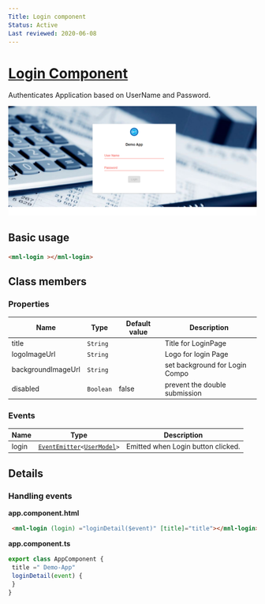 ```yaml
---
Title: Login component
Status: Active
Last reviewed: 2020-06-08
---
```


# [Login Component](/projects/commons/src/lib/components/login/login.component.ts "Defined in login.component.ts")

 Authenticates Application based on UserName and Password.

![Login Component](/docs/docassets/images/login.png)

## Basic usage

```html
<mnl-login ></mnl-login>
```
## Class members

### Properties

| Name | Type | Default value | Description |
| ---- | ---- | ------------- | ----------- |
| title | `String` |  |  Title for LoginPage |
| logoImageUrl | `String` |  |  Logo  for login Page  |
| backgroundImageUrl | `String` |  |  set background for Login Compo |
| disabled | `Boolean` |  false| prevent the double submission |


### Events

| Name | Type | Description |
| ---- | ---- | ----------- |
| login | [`EventEmitter`](https://angular.io/api/core/EventEmitter)`<`[`UserModel`](/projects/commons/src/lib/model/user-model.ts)`>` | Emitted when Login button clicked.  |

## Details

### Handling events

**app.component.html**

```html
 <mnl-login (login) ="loginDetail($event)" [title]="title"></mnl-login>
```

**app.component.ts**

```ts
export class AppComponent {
 title =" Demo-App"
 loginDetail(event) {
 }
}
```